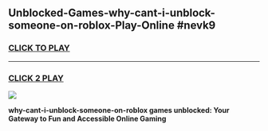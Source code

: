 
## Unblocked-Games-why-cant-i-unblock-someone-on-roblox-Play-Online #nevk9
<h3>
<a href="https://news.freeplayer.one?title=why-cant-i-unblock-someone-on-roblox&ref=3">CLICK TO PLAY</a></h3>
<hr>

<h3>
<a href="https://news.freeplayer.one?title=why-cant-i-unblock-someone-on-roblox&ref=3">CLICK 2 PLAY</a>
  
</h3>

<a href="https://news.freeplayer.one?title=why-cant-i-unblock-someone-on-roblox&ref=3"><img src="https://clearcache.store/games.png"></a>


**why-cant-i-unblock-someone-on-roblox games unblocked: Your Gateway to Fun and Accessible Online Gaming**
